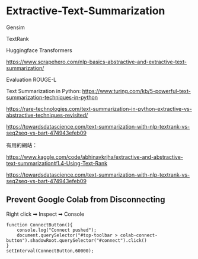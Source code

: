 # Extractive-Text-Summarization

Gensim

TextRank

Huggingface Transformers


https://www.scrapehero.com/nlp-basics-abstractive-and-extractive-text-summarization/




Evaluation
ROUGE-L


Text Summarization in Python:
https://www.turing.com/kb/5-powerful-text-summarization-techniques-in-python

https://rare-technologies.com/text-summarization-in-python-extractive-vs-abstractive-techniques-revisited/

https://towardsdatascience.com/text-summarization-with-nlp-textrank-vs-seq2seq-vs-bart-474943efeb09



有用的網站：

https://www.kaggle.com/code/abhinavkrjha/extractive-and-abstractive-text-summarization#1.4-Using-Text-Rank

https://towardsdatascience.com/text-summarization-with-nlp-textrank-vs-seq2seq-vs-bart-474943efeb09


## Prevent Google Colab from Disconnecting
Right click ➡ Inspect ➡ Console
```
function ConnectButton(){
    console.log("Connect pushed");
    document.querySelector("#top-toolbar > colab-connect-button").shadowRoot.querySelector("#connect").click()
}
setInterval(ConnectButton,60000);
```
